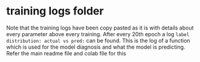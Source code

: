 # training logs folder

Note that the training logs have been copy pasted as it is with details about every parameter above every training. After every 20th epoch a log ```label distribution: actual vs pred:``` can be found. This is the log of a function which is used for the model diagnosis and what the model is predicting. Refer the main readme file and colab file for this

